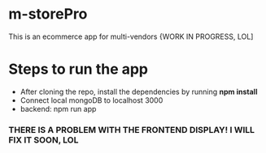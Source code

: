 # m-storePro

This is an ecommerce app for multi-vendors {WORK IN PROGRESS, LOL]

Steps to run the app
=====================
* After cloning the repo, install the dependencies by running **npm install**
* Connect local mongoDB to localhost 3000
* backend: npm run app
### THERE IS A PROBLEM WITH THE FRONTEND DISPLAY! I WILL FIX IT SOON, LOL  

